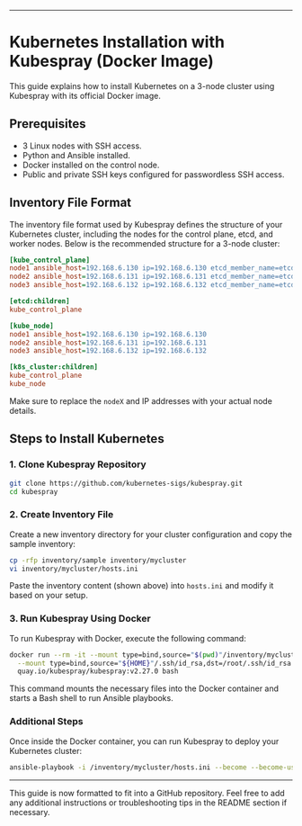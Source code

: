 
---

# Kubernetes Installation with Kubespray (Docker Image)

This guide explains how to install Kubernetes on a 3-node cluster using Kubespray with its official Docker image.

## Prerequisites

- 3 Linux nodes with SSH access.
- Python and Ansible installed.
- Docker installed on the control node.
- Public and private SSH keys configured for passwordless SSH access.

## Inventory File Format

The inventory file format used by Kubespray defines the structure of your Kubernetes cluster, including the nodes for the control plane, etcd, and worker nodes. Below is the recommended structure for a 3-node cluster:

```ini
[kube_control_plane]
node1 ansible_host=192.168.6.130 ip=192.168.6.130 etcd_member_name=etcd1
node2 ansible_host=192.168.6.131 ip=192.168.6.131 etcd_member_name=etcd2
node3 ansible_host=192.168.6.132 ip=192.168.6.132 etcd_member_name=etcd3

[etcd:children]
kube_control_plane

[kube_node]
node1 ansible_host=192.168.6.130 ip=192.168.6.130
node2 ansible_host=192.168.6.131 ip=192.168.6.131
node3 ansible_host=192.168.6.132 ip=192.168.6.132

[k8s_cluster:children]
kube_control_plane
kube_node
```

Make sure to replace the `nodeX` and IP addresses with your actual node details.

## Steps to Install Kubernetes

### 1. Clone Kubespray Repository

```bash
git clone https://github.com/kubernetes-sigs/kubespray.git
cd kubespray
```

### 2. Create Inventory File

Create a new inventory directory for your cluster configuration and copy the sample inventory:

```bash
cp -rfp inventory/sample inventory/mycluster
vi inventory/mycluster/hosts.ini
```

Paste the inventory content (shown above) into `hosts.ini` and modify it based on your setup.

### 3. Run Kubespray Using Docker

To run Kubespray with Docker, execute the following command:

```bash
docker run --rm -it --mount type=bind,source="$(pwd)"/inventory/mycluster,dst=/inventory \
  --mount type=bind,source="${HOME}"/.ssh/id_rsa,dst=/root/.ssh/id_rsa \
  quay.io/kubespray/kubespray:v2.27.0 bash
```

This command mounts the necessary files into the Docker container and starts a Bash shell to run Ansible playbooks.

### Additional Steps

Once inside the Docker container, you can run Kubespray to deploy your Kubernetes cluster:

```bash
ansible-playbook -i /inventory/mycluster/hosts.ini --become --become-user=root cluster.yml
```

---

This guide is now formatted to fit into a GitHub repository. Feel free to add any additional instructions or troubleshooting tips in the README section if necessary.
